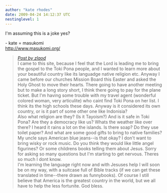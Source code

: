 ```yaml
---
author: "kate rhodes"
date: 2009-04-24 14:12:37 UTC
nestinglevel: 1
---
```

I'm assuming this is a joke yes?  
  
\- kate = masukomi  
http://www.masukomi.org/  

> [_Post by zlaod_](/hwhiec07/confused#post1)  
> I came to this site, because I feel that the Lord is leading me to bring the gospel to the Toki Pona people, and I wanted to learn more about your beautiful country like its languadge native religion etc. Anyway I came before our churches Mission Board this Easter and asked the Holy Ghost to move their hearts. There going to have another meeting but to make a long story short, I think there going to pay for the plane ticket. But I'm having some trouble with my travel agent (wonderful colored woman, very articulite) who caint find Toki Pona on her list. I think its the high schools these days. Anyway is it considered its own country, or is it part of some other one like Indonisia?  
> Also what religion are they? (Is it Tayoism?) And is it safe in Toki Pona? Are they a democracy like us? Whats the weather like over there? I heard it rains a lot on the islands. Is there soap? Do they use toilet paper? And what are some good gifts to bring to native families? My uncle says American blue jeans--is that okay? I don't want to bring wisky or rock music. Do you think they would like little angel figurines? Or some childrens books telling them about Jesus. Sorry for asking so many questions but I'm starting to get nervous. Theres so much I dont know.  
> I'm learning the language right now and with Jesuses help I will soon be on my way, with a suitcase full of Bible tracks (if we can get these translated in time--there drawn as funnybooks). Of course I still believe that America is the greatest country in the world, but we all have to help the less fortunite. God bless.  
>
